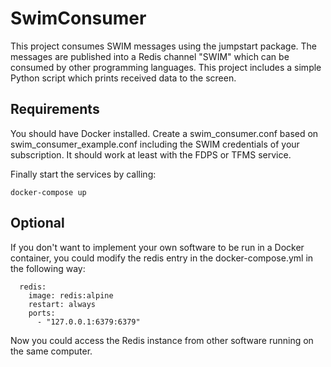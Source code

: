 # SwimConsumer

This project consumes SWIM messages using the jumpstart package. The messages are published into a Redis channel "SWIM" which can be consumed by other programming languages. This project includes a simple Python script which prints received data to the screen.

## Requirements
You should have Docker installed. 
Create a swim_consumer.conf based on swim_consumer_example.conf including the SWIM credentials of your subscription. It should work at least with the FDPS or TFMS service.

Finally start the services by calling: 
```
docker-compose up
```

## Optional
If you don't want to implement your own software to be run in a Docker container, you could modify the redis entry in the docker-compose.yml in the following way:
```
  redis:
    image: redis:alpine
    restart: always
    ports:
      - "127.0.0.1:6379:6379"
```
Now you could access the Redis instance from other software running on the same computer.
